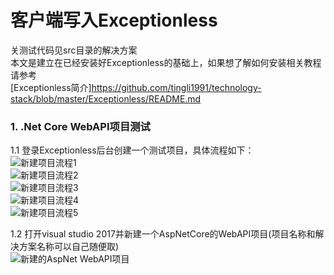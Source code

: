 # 客户端写入Exceptionless
关测试代码见src目录的解决方案  
本文是建立在已经安装好Exceptionless的基础上，如果想了解如何安装相关教程请参考  
[Exceptionless简介]https://github.com/tingli1991/technology-stack/blob/master/Exceptionless/README.md  


### 1. .Net Core WebAPI项目测试
1.1 登录Exceptionless后台创建一个测试项目，具体流程如下：  
![新建项目流程1](https://github-1251498502.cos.ap-chongqing.myqcloud.com/Exceptionless/20180812141436_9.png)  
![新建项目流程2](https://github-1251498502.cos.ap-chongqing.myqcloud.com/Exceptionless/20180812141436_10.png)  
![新建项目流程3](https://github-1251498502.cos.ap-chongqing.myqcloud.com/Exceptionless/20180812141436_11.png)  
![新建项目流程4](https://github-1251498502.cos.ap-chongqing.myqcloud.com/Exceptionless/20180812141436_12.png)  
![新建项目流程5](https://github-1251498502.cos.ap-chongqing.myqcloud.com/Exceptionless/20180812141436_13.png)  

1.2 打开visual studio 2017并新建一个AspNetCore的WebAPI项目(项目名称和解决方案名称可以自己随便取)  
![新建的AspNet WebAPI项目](https://github-1251498502.cos.ap-chongqing.myqcloud.com/Exceptionless/20180812141436_14.png) 
